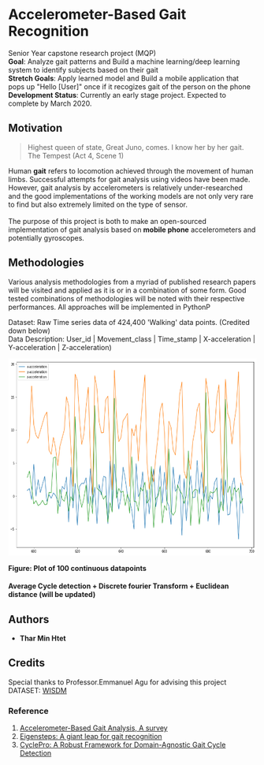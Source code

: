 # Accelerometer-Based Gait Recognition
Senior Year capstone research project (MQP)\
**Goal**: Analyze gait patterns and Build a machine learning/deep learning system to identify subjects based on their gait\
**Stretch Goals**: Apply learned model and Build a mobile application that pops up "Hello [User]" once if it recogizes gait of the person on the phone\
**Development Status**: Currently an early stage project. Expected to complete by March 2020.

## Motivation

>Highest queen of state, Great Juno, comes. I know her by her gait.\
>The Tempest (Act 4, Scene 1)

Human **gait** refers to locomotion achieved through the movement of human limbs. Successful attempts for gait analysis using videos have been made. However, gait analysis by accelerometers is relatively under-researched and the good implementations of the working models are not only very rare to find but also extremely limited on the type of sensor.\
\
The purpose of this project is both to make an open-sourced implementation of gait analysis based on **mobile phone** accelerometers and potentially gyroscopes.


## Methodologies

Various analysis methodologies from a myriad of published research papers will be visited and applied as it is or in a combination of some form. Good tested combinations of methodologies will be noted with their respective performances.
All approaches will be implemented in PythonP

Dataset: Raw Time series data of 424,400 'Walking' data points. (Credited down below)\
Data Description: User_id | Movement_class | Time_stamp | X-acceleration | Y-acceleration | Z-acceleration)

<img src="https://github.com/tharminhtet/Accelerometer-Based-Gait-Recognition/blob/master/images/sample%20data.png" height="400" width="700">

**Figure: Plot of 100 continuous datapoints**

#### Average Cycle detection + Discrete fourier Transform + Euclidean distance (will be updated)

## Authors
* **Thar Min Htet**

## Credits
Special thanks to Professor.Emmanuel Agu for advising this project\
DATASET: [WISDM](http://www.cis.fordham.edu/wisdm/dataset.php)


### Reference
1. [Accelerometer-Based Gait Analysis, A survey](https://pdfs.semanticscholar.org/509a/4845cf3348837b4a2c0bbf19109449afa39f.pdf)
2. [Eigensteps: A giant leap for gait recognition](https://www.researchgate.net/publication/224151313_Eigensteps_A_giant_leap_for_gait_recognition)
3. [CyclePro: A Robust Framework for Domain-Agnostic Gait Cycle Detection](http://epsl.eecs.wsu.edu/wp-content/uploads/2015/03/08616844.pdf)
